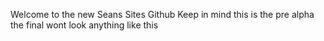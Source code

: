 Welcome to the new Seans Sites Github
Keep in mind this is the pre alpha the final wont look anything like this 
